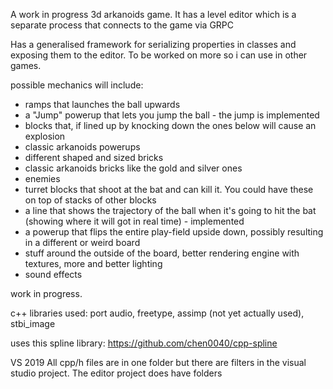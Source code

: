 A work in progress 3d arkanoids game.
It has a level editor which is a separate process that connects to the game via GRPC

Has a generalised framework for serializing properties in classes and exposing them to the editor. To be worked on more so i can use in other games.

possible mechanics will include:
- ramps that launches the ball upwards
- a "Jump" powerup that lets you jump the ball - the jump is implemented
- blocks that, if lined up by knocking down the ones below will cause an explosion
- classic arkanoids powerups
- different shaped and sized bricks
- classic arkanoids bricks like the gold and silver ones
- enemies
- turret blocks that shoot at the bat and can kill it. You could have these on top of stacks of other blocks
- a line that shows the trajectory of the ball when it's going to hit the bat (showing where it will got in real time) - implemented
- a powerup that flips the entire play-field upside down, possibly resulting in a different or weird board
- stuff around the outside of the board, better rendering engine with textures, more and better lighting
- sound effects

work in progress.

c++ libraries used:
port audio,
freetype,
assimp (not yet actually used),
stbi_image

uses this spline library:
https://github.com/chen0040/cpp-spline

VS 2019
All cpp/h files are in one folder but there are filters in the visual studio project.
The editor project does have folders
